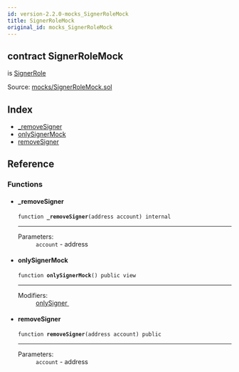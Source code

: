 ```yaml
---
id: version-2.2.0-mocks_SignerRoleMock
title: SignerRoleMock
original_id: mocks_SignerRoleMock
---
```


<div class="contract-doc"><div class="contract"><h2 class="contract-header"><span class="contract-kind">contract</span> SignerRoleMock</h2><p class="base-contracts"><span>is</span> <a href="access_roles_SignerRole.html">SignerRole</a></p><div class="source">Source: <a href="https://github.com/OpenZeppelin/zeppelin-solidity/blob/v2.2.0/contracts/mocks/SignerRoleMock.sol" target="_blank">mocks/SignerRoleMock.sol</a></div></div><div class="index"><h2>Index</h2><ul><li><a href="mocks_SignerRoleMock.html#_removeSigner">_removeSigner</a></li><li><a href="mocks_SignerRoleMock.html#onlySignerMock">onlySignerMock</a></li><li><a href="mocks_SignerRoleMock.html#removeSigner">removeSigner</a></li></ul></div><div class="reference"><h2>Reference</h2><div class="functions"><h3>Functions</h3><ul><li><div class="item function"><span id="_removeSigner" class="anchor-marker"></span><h4 class="name">_removeSigner</h4><div class="body"><code class="signature">function <strong>_removeSigner</strong><span>(address account) </span><span>internal </span></code><hr/><dl><dt><span class="label-parameters">Parameters:</span></dt><dd><div><code>account</code> - address</div></dd></dl></div></div></li><li><div class="item function"><span id="onlySignerMock" class="anchor-marker"></span><h4 class="name">onlySignerMock</h4><div class="body"><code class="signature">function <strong>onlySignerMock</strong><span>() </span><span>public </span><span>view </span></code><hr/><dl><dt><span class="label-modifiers">Modifiers:</span></dt><dd><a href="access_roles_SignerRole.html#onlySigner">onlySigner </a></dd></dl></div></div></li><li><div class="item function"><span id="removeSigner" class="anchor-marker"></span><h4 class="name">removeSigner</h4><div class="body"><code class="signature">function <strong>removeSigner</strong><span>(address account) </span><span>public </span></code><hr/><dl><dt><span class="label-parameters">Parameters:</span></dt><dd><div><code>account</code> - address</div></dd></dl></div></div></li></ul></div></div></div>

